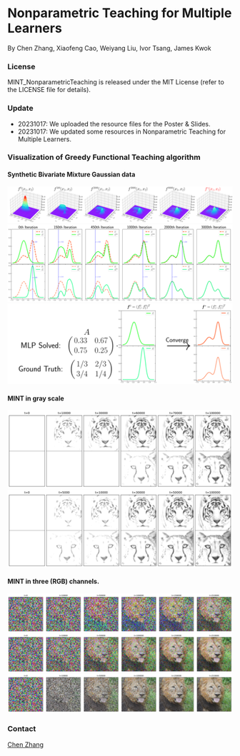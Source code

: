# Nonparametric Teaching for Multiple Learners
By Chen Zhang, Xiaofeng Cao, Weiyang Liu, Ivor Tsang, James Kwok
### License
MINT_NonparametricTeaching is released under the MIT License (refer to the LICENSE file for details).
### Update
- 20231017: We uploaded the resource files for the Poster \& Slides.
- 20231017: We updated some resources in Nonparametric Teaching for Multiple Learners.

### Visualization of Greedy Functional Teaching algorithm

#### Synthetic Bivariate Mixture Gaussian data
![Single-learner teaching.](https://github.com/chen2hang/MINT_NonparametricTeaching/blob/main/out/toy/Single.png)
![Vanilla MINT.](https://github.com/chen2hang/MINT_NonparametricTeaching/blob/main/out/toy/Vanilla.png)
![Communicated MINT.](https://github.com/chen2hang/MINT_NonparametricTeaching/blob/main/out/toy/Advanced.png)

#### MINT in gray scale
![Single-learner teaching.](https://github.com/chen2hang/MINT_NonparametricTeaching/blob/main/out/Real-world/mulSingle.png)
![Vanilla MINT.](https://github.com/chen2hang/MINT_NonparametricTeaching/blob/main/out/Real-world/mulVanilla.png)

#### MINT in three (RGB) channels.
![Single-learner teaching.](https://github.com/chen2hang/MINT_NonparametricTeaching/blob/main/out/Real-world/Single_random_ini_less.png)
![Vanilla MINT.](https://github.com/chen2hang/MINT_NonparametricTeaching/blob/main/out/Real-world/Vanilla_random_ini.png)
![Communicated MINT.](https://github.com/chen2hang/MINT_NonparametricTeaching/blob/main/out/Real-world/Advanced_each_ite_random_ini.png)

### Contact
[Chen Zhang](https://chen2hang.github.io/)
